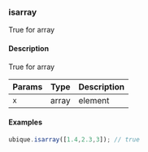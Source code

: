 ### isarray
True for array


#### Description

True for array


|Params|Type|Description
|---------|----|-----------
|`x` | array | element


#### Examples

```js
ubique.isarray([1.4,2.3,3]); // true
```

